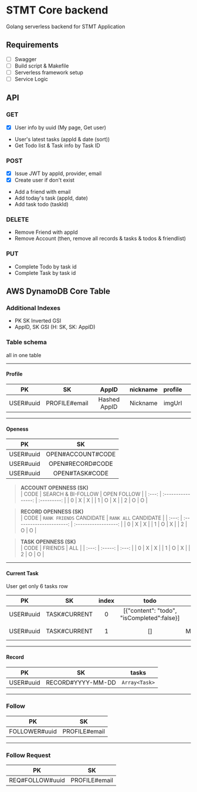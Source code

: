 # STMT Core backend

Golang serverless backend for STMT Application

## Requirements

- [ ] Swagger
- [ ] Build script & Makefile
- [ ] Serverless framework setup
- [ ] Service Logic
 
## API

### GET
- [x] User info by uuid (My page, Get user)
- User's latest tasks (appId & date (sort))
- Get Todo list & Task info by Task ID

### POST
- [x] Issue JWT by appId, provider, email
- [x] Create user if don't exist 
- Add a friend with email
- Add today's task (appId, date)
- Add task todo (taskId)

### DELETE
- Remove Friend with appId
- Remove Account (then, remove all records & tasks & todos & friendlist)

### PUT
- Complete Todo by task id
- Complete Task by task id

## AWS DynamoDB Core Table

### Additional Indexes
- PK SK Inverted GSI 
- AppID, SK GSI (H: SK, SK: AppID)
 
### Table schema

all in one table

---
#### Profile

|    PK     |      SK       |    AppID     | nickname | profile |       |
| :-------: | :-----------: | :----------: | :------: | :-----: | :---: |
| USER#uuid | PROFILE#email | Hashed AppID | Nickname | imgUrl  |
  
---

#### Openess
|    PK     |        SK         |
| :-------: | :---------------: |
| USER#uuid | OPEN#ACCOUNT#CODE |
| USER#uuid | OPEN#RECORD#CODE  |
| USER#uuid |  OPEN#TASK#CODE   |

> **ACCOUNT OPENNESS (SK)**  
> | CODE  | SEARCH & BI-FOLLOW | OPEN FOLLOW |
> | :---: | :----------------: | :---------: |
> |   0   |         X          |      X      |
> |   1   |         O          |      X      |
> |   2   |         O          |      O      |

> **RECORD OPENNESS (SK)**  
> | CODE  | `RANK FRIENDS` CANDIDATE | `RANK ALL` CANDIDATE |
> | :---: | :----------------------: | :------------------: |
> |   0   |            X             |          X           |
> |   1   |            O             |          X           |
> |   2   |            O             |          O           |


>  **TASK OPENNESS (SK)**  
> | CODE  | FRIENDS |  ALL  |
> | :---: | :-----: | :---: |
> |   0   |    X    |   X   |
> |   1   |    O    |   X   |
> |   2   |    O    |   O   |

---

#### Current Task

User get only 6 tasks row

|    PK     |      SK      | index |                    todo                    |    memo    |    where     |   willStart   | estimatedMinutes |  completedAt  |   createdAt   |
| :-------: | :----------: | :---: | :----------------------------------------: | :--------: | :----------: | :-----------: | :--------------: | :-----------: | :-----------: |
| USER#uuid | TASK#CURRENT |   0   | [{"content": "todo", "isCompleted":false}] |            |              |
| USER#uuid | TASK#CURRENT |   1   |                     []                     | MemoString | hanyang univ | 1604343297363 |       300        | 1604343441719 | 1604343257363 |

---

#### Record

|    PK     |        SK         |     tasks     |
| :-------: | :---------------: | :-----------: |
| USER#uuid | RECORD#YYYY-MM-DD | `Array<Task>` |

---

### Follow

|      PK       |      SK       |
| :-----------: | :-----------: |
| FOLLOWER#uuid | PROFILE#email |

---

### Follow Request

|       PK        |      SK       |
| :-------------: | :-----------: |
| REQ#FOLLOW#uuid | PROFILE#email |
